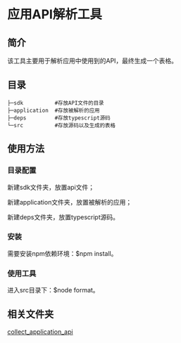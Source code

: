 # 应用API解析工具

## 简介

该工具主要用于解析应用中使用到的API，最终生成一个表格。

## 目录

```
├─sdk          #存放API文件的目录
├─application  #存放被解析的应用
├─deps         #存放typescript源码
└─src          #存放源码以及生成的表格
```

## 使用方法

### 目录配置

新建sdk文件夹，放置api文件；

新建application文件夹，放置被解析的应用；

新建deps文件夹，放置typescript源码。

### 安装

需要安装npm依赖环境：$npm install。

### 使用工具

进入src目录下：$node format。

## 相关文件夹

[collect_application_api](https://gitee.com/openharmony/interface_sdk-js/tree/master/build-tools/collect_application_api)